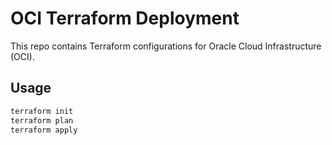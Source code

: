 # OCI Terraform Deployment
This repo contains Terraform configurations for Oracle Cloud Infrastructure (OCI).

## Usage
```bash
terraform init
terraform plan
terraform apply
